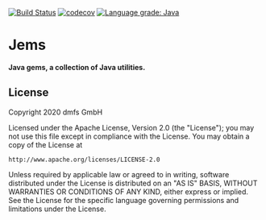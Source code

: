 [![Build Status](https://travis-ci.com/dmfs/jems.svg?branch=master)](https://travis-ci.com/dmfs/jems)
[![codecov](https://codecov.io/gh/dmfs/jems/branch/master/graph/badge.svg)](https://codecov.io/gh/dmfs/jems)
[![Language grade: Java](https://img.shields.io/lgtm/grade/java/g/dmfs/jems.svg?logo=lgtm&logoWidth=18)](https://lgtm.com/projects/g/dmfs/jems/context:java)

# Jems

__Java gems, a collection of Java utilities.__


## License

Copyright 2020 dmfs GmbH


Licensed under the Apache License, Version 2.0 (the "License");
you may not use this file except in compliance with the License.
You may obtain a copy of the License at

    http://www.apache.org/licenses/LICENSE-2.0

Unless required by applicable law or agreed to in writing, software
distributed under the License is distributed on an "AS IS" BASIS,
WITHOUT WARRANTIES OR CONDITIONS OF ANY KIND, either express or implied.
See the License for the specific language governing permissions and
limitations under the License.

